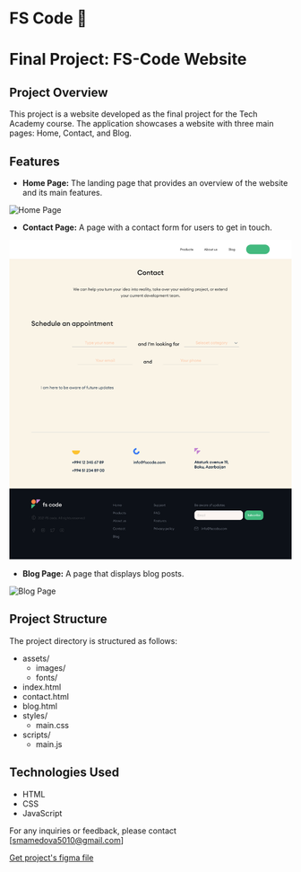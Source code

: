 # FS Code :dizzy:

# Final Project: FS-Code Website

## Project Overview
This project is a website developed as the final project for the Tech Academy course. The application showcases a website with three main pages: Home, Contact, and Blog.

## Features
- **Home Page:** The landing page that provides an overview of the website and its main features.

![Home Page](assets/images/homepage.png)

- **Contact Page:** A page with a contact form for users to get in touch.

![Contact Page](assets/images/contactpage.png)

- **Blog Page:** A page that displays blog posts.

![Blog Page](assets/images/blogpage.png)

## Project Structure
The project directory is structured as follows:
- assets/
  - images/
  - fonts/
- index.html
- contact.html
- blog.html
- styles/
  - main.css
- scripts/
  - main.js

## Technologies Used
- HTML
- CSS
- JavaScript

For any inquiries or feedback, please contact [smamedova5010@gmail.com] 



[Get project's figma file](https://www.figma.com/design/tCN212vrDv4b4Q6XnsNHKT/project1?node-id=0-1&t=WQohEfK3AXk4ssZZ-1)

